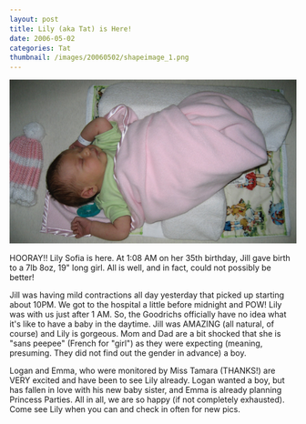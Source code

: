 ```yaml
---
layout: post
title: Lily (aka Tat) is Here! 
date: 2006-05-02
categories: Tat
thumbnail: /images/20060502/shapeimage_1.png
---
```


![Lily](/images/20060502/shapeimage_1.png)

HOORAY!!  Lily Sofia is here.  At 1:08 AM on her 35th birthday, Jill gave birth to a 7lb 8oz, 19" long girl.  All is well, and in fact, could not possibly be better!

Jill was having mild contractions all day yesterday that picked up starting about 10PM.  We got to the hospital a little before midnight and POW! Lily was with us just after 1 AM.  So, the Goodrichs officially have no idea what it's like to have a baby in the daytime.  Jill was AMAZING (all natural, of course) and Lily is gorgeous.  Mom and Dad are a bit shocked that she is "sans peepee" (French for "girl") as they were expecting (meaning, presuming.  They did not find out the gender in advance) a boy.

Logan and Emma, who were monitored by Miss Tamara (THANKS!) are VERY excited and have been to see Lily already.  Logan wanted a boy, but has fallen in love with his new baby sister, and Emma is already planning Princess Parties. 
All in all, we are so happy (if not completely exhausted). Come see Lily when you can and check in often for new pics.
